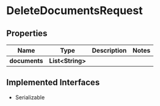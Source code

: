 

# DeleteDocumentsRequest


## Properties

| Name | Type | Description | Notes |
|------------ | ------------- | ------------- | -------------|
|**documents** | **List&lt;String&gt;** |  |  |


## Implemented Interfaces

* Serializable


